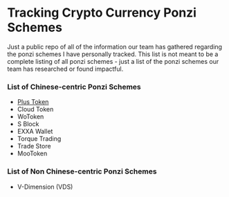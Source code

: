 # Tracking Crypto Currency Ponzi Schemes

Just a public repo of all of the information our team has gathered regarding the ponzi schemes I have personally tracked. This list is not meant to be a complete listing of all ponzi schemes - just a list of the ponzi schemes our team has researched or found impactful. 

<h3>List of Chinese-centric Ponzi Schemes</h3>
<ul>
  <li><a href="tree/master/plustoken">Plus Token</a>
  <li>Cloud Token
  <li>WoToken
  <li>S Block
  <li>EXXA Wallet
  <li>Torque Trading
  <li>Trade Store
  <li>MooToken
</ul>

<h3>List of Non Chinese-centric Ponzi Schemes</h3>
<ul>
  <li>V-Dimension (VDS)
</ul>
